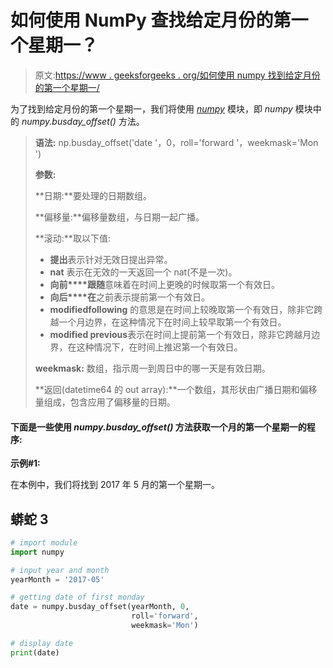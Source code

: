 # 如何使用 NumPy 查找给定月份的第一个星期一？

> 原文:[https://www . geeksforgeeks . org/如何使用 numpy 找到给定月份的第一个星期一/](https://www.geeksforgeeks.org/how-to-find-the-first-monday-of-a-given-month-using-numpy/)

为了找到给定月份的第一个星期一，我们将使用 [*numpy*](https://www.geeksforgeeks.org/numpy-in-python-set-1-introduction/) 模块，即 *numpy* 模块中的 *numpy.busday_offset()* 方法。

> **语法:** np.busday_offset('date '，0，roll='forward '，weekmask='Mon ')
> 
> **参数:**
> 
> **日期:**要处理的日期数组。
> 
> **偏移量:**偏移量数组，与日期一起广播。
> 
> **滚动:**取以下值:
> 
> *   **提出**表示针对无效日提出异常。
> *   **nat** 表示在无效的一天返回一个 nat(不是一次)。
> *   **向前****跟随**意味着在时间上更晚的时候取第一个有效日。
> *   **向后****在**之前表示提前第一个有效日。
> *   **modifiedfollowing** 的意思是在时间上较晚取第一个有效日，除非它跨越一个月边界，在这种情况下在时间上较早取第一个有效日。
> *   **modified previous**表示在时间上提前第一个有效日，除非它跨越月边界，在这种情况下，在时间上推迟第一个有效日。
> 
> **weekmask:** 数组，指示周一到周日中的哪一天是有效日期。
> 
> **返回(datetime64 的 out array):**一个数组，其形状由广播日期和偏移量组成，包含应用了偏移量的日期。

#### 下面是一些使用 *numpy.busday_offset()* 方法获取一个月的第一个星期一的程序:

**示例#1:**

在本例中，我们将找到 2017 年 5 月的第一个星期一。

## 蟒蛇 3

```py
# import module
import numpy

# input year and month
yearMonth = '2017-05'

# getting date of first monday
date = numpy.busday_offset(yearMonth, 0, 
                           roll='forward', 
                           weekmask='Mon')

# display date
print(date)
```
